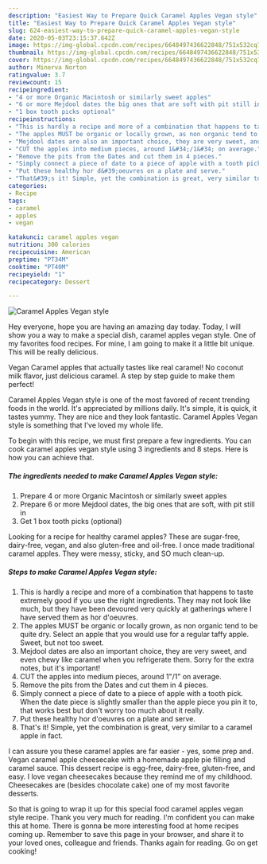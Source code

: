 ```yaml
---
description: "Easiest Way to Prepare Quick Caramel Apples Vegan style"
title: "Easiest Way to Prepare Quick Caramel Apples Vegan style"
slug: 624-easiest-way-to-prepare-quick-caramel-apples-vegan-style
date: 2020-05-03T23:15:37.642Z
image: https://img-global.cpcdn.com/recipes/6648497436622848/751x532cq70/caramel-apples-vegan-style-recipe-main-photo.jpg
thumbnail: https://img-global.cpcdn.com/recipes/6648497436622848/751x532cq70/caramel-apples-vegan-style-recipe-main-photo.jpg
cover: https://img-global.cpcdn.com/recipes/6648497436622848/751x532cq70/caramel-apples-vegan-style-recipe-main-photo.jpg
author: Minerva Norton
ratingvalue: 3.7
reviewcount: 15
recipeingredient:
- "4 or more Organic Macintosh or similarly sweet apples"
- "6 or more Mejdool dates the big ones that are soft with pit still in"
- "1 box tooth picks optional"
recipeinstructions:
- "This is hardly a recipe and more of a combination that happens to taste extremely good if you use the right ingredients. They may not look like much, but they have been devoured very quickly at gatherings where I have served them as hor d&#39;oeuvres."
- "The apples MUST be organic or locally grown, as non organic tend to be quite dry. Select an apple that you would use for a regular taffy apple. Sweet, but not too sweet."
- "Mejdool dates are also an important choice, they are very sweet, and even chewy like caramel when you refrigerate them. Sorry for the extra notes, but it&#39;s important!"
- "CUT the apples into medium pieces, around 1&#34;/1&#34; on average."
- "Remove the pits from the Dates and cut them in 4 pieces."
- "Simply connect a piece of date to a piece of apple with a tooth pick. When the date piece is slightly smaller than the apple piece you pin it to, that works best but don&#39;t worry too much about it really."
- "Put these healthy hor d&#39;oeuvres on a plate and serve."
- "That&#39;s it! Simple, yet the combination is great, very similar to a caramel apple in fact."
categories:
- Recipe
tags:
- caramel
- apples
- vegan

katakunci: caramel apples vegan 
nutrition: 300 calories
recipecuisine: American
preptime: "PT34M"
cooktime: "PT40M"
recipeyield: "1"
recipecategory: Dessert

---
```



![Caramel Apples Vegan style](https://img-global.cpcdn.com/recipes/6648497436622848/751x532cq70/caramel-apples-vegan-style-recipe-main-photo.jpg)

Hey everyone, hope you are having an amazing day today. Today, I will show you a way to make a special dish, caramel apples vegan style. One of my favorites food recipes. For mine, I am going to make it a little bit unique. This will be really delicious.

Vegan Caramel apples that actually tastes like real caramel! No coconut milk flavor, just delicious caramel. A step by step guide to make them perfect!

Caramel Apples Vegan style is one of the most favored of recent trending foods in the world. It's appreciated by millions daily. It's simple, it is quick, it tastes yummy. They are nice and they look fantastic. Caramel Apples Vegan style is something that I've loved my whole life.


To begin with this recipe, we must first prepare a few ingredients. You can cook caramel apples vegan style using 3 ingredients and 8 steps. Here is how you can achieve that.

<!--inarticleads1-->

##### The ingredients needed to make Caramel Apples Vegan style:

1. Prepare 4 or more Organic Macintosh or similarly sweet apples
1. Prepare 6 or more Mejdool dates, the big ones that are soft, with pit still in
1. Get 1 box tooth picks (optional)


Looking for a recipe for healthy caramel apples? These are sugar-free, dairy-free, vegan, and also gluten-free and oil-free. I once made traditional caramel apples. They were messy, sticky, and SO much clean-up. 

<!--inarticleads2-->

##### Steps to make Caramel Apples Vegan style:

1. This is hardly a recipe and more of a combination that happens to taste extremely good if you use the right ingredients. They may not look like much, but they have been devoured very quickly at gatherings where I have served them as hor d&#39;oeuvres.
1. The apples MUST be organic or locally grown, as non organic tend to be quite dry. Select an apple that you would use for a regular taffy apple. Sweet, but not too sweet.
1. Mejdool dates are also an important choice, they are very sweet, and even chewy like caramel when you refrigerate them. Sorry for the extra notes, but it&#39;s important!
1. CUT the apples into medium pieces, around 1&#34;/1&#34; on average.
1. Remove the pits from the Dates and cut them in 4 pieces.
1. Simply connect a piece of date to a piece of apple with a tooth pick. When the date piece is slightly smaller than the apple piece you pin it to, that works best but don&#39;t worry too much about it really.
1. Put these healthy hor d&#39;oeuvres on a plate and serve.
1. That&#39;s it! Simple, yet the combination is great, very similar to a caramel apple in fact.


I can assure you these caramel apples are far easier - yes, some prep and. Vegan caramel apple cheesecake with a homemade apple pie filling and caramel sauce. This dessert recipe is egg-free, dairy-free, gluten-free, and easy. I love vegan cheesecakes because they remind me of my childhood. Cheesecakes are (besides chocolate cake) one of my most favorite desserts. 

So that is going to wrap it up for this special food caramel apples vegan style recipe. Thank you very much for reading. I'm confident you can make this at home. There is gonna be more interesting food at home recipes coming up. Remember to save this page in your browser, and share it to your loved ones, colleague and friends. Thanks again for reading. Go on get cooking!
